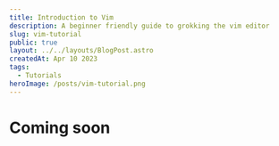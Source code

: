 ```yaml
---
title: Introduction to Vim
description: A beginner friendly guide to grokking the vim editor
slug: vim-tutorial
public: true
layout: ../../layouts/BlogPost.astro
createdAt: Apr 10 2023
tags:
  - Tutorials
heroImage: /posts/vim-tutorial.png
---
```


# Coming soon

